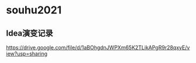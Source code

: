 # souhu2021
## Idea演变记录
https://drive.google.com/file/d/1aBOhgdnJWPXm65K2TLikAPgR9r28qxyE/view?usp=sharing
